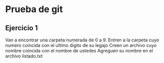 # Prueba de git

## Ejercicio 1

Van a encontrar una carpeta numerada de 0 a 9.
Entren a la carpeta cuyo numero coincida con el
ultimo digito de su legajo
Creen un archivo cuyo nombre coincida con el nombre
de ustedes
Agreguen su nombre en el archivo listado.txt

